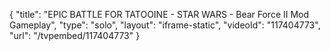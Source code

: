 {
    "title": "EPIC BATTLE FOR TATOOINE - STAR WARS - Bear Force II Mod Gameplay",
    "type": "solo",
    "layout": "iframe-static",
    "videoId": "117404773",
    "url": "\/tvpembed\/117404773"
}